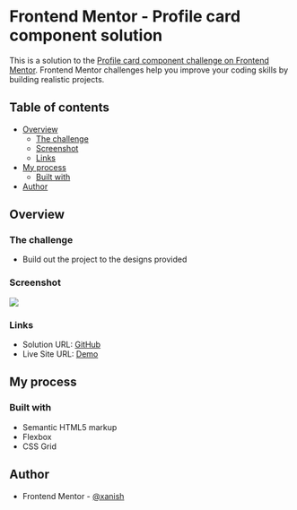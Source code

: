 # Frontend Mentor - Profile card component solution

This is a solution to the [Profile card component challenge on Frontend Mentor](https://www.frontendmentor.io/challenges/profile-card-component-cfArpWshJ). Frontend Mentor challenges help you improve your coding skills by building realistic projects. 

## Table of contents

- [Overview](#overview)
  - [The challenge](#the-challenge)
  - [Screenshot](#screenshot)
  - [Links](#links)
- [My process](#my-process)
  - [Built with](#built-with)
- [Author](#author)

## Overview

### The challenge

- Build out the project to the designs provided

### Screenshot

![](./screenshot.jpg)

### Links

- Solution URL: [GitHub](https://github.com/xanish/frontendmentorio/tree/main/profile-card-component)
- Live Site URL: [Demo](https://xanish.github.io/frontendmentorio/profile-card-component/)

## My process

### Built with

- Semantic HTML5 markup
- Flexbox
- CSS Grid

## Author

- Frontend Mentor - [@xanish](https://www.frontendmentor.io/profile/xanish)
